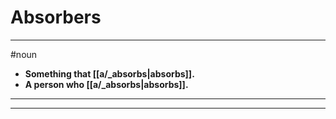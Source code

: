 # Absorbers
---
#noun
- **Something that [[a/_absorbs|absorbs]].**
- **A person who [[a/_absorbs|absorbs]].**
---
---
